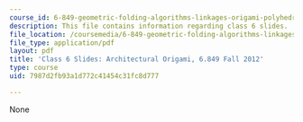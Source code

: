 ```yaml
---
course_id: 6-849-geometric-folding-algorithms-linkages-origami-polyhedra-fall-2012
description: This file contains information regarding class 6 slides.
file_location: /coursemedia/6-849-geometric-folding-algorithms-linkages-origami-polyhedra-fall-2012/7987d2fb93a1d772c41454c31fc8d777_MIT6_849F12_slidesC06.pdf
file_type: application/pdf
layout: pdf
title: 'Class 6 Slides: Architectural Origami, 6.849 Fall 2012'
type: course
uid: 7987d2fb93a1d772c41454c31fc8d777

---
```

None